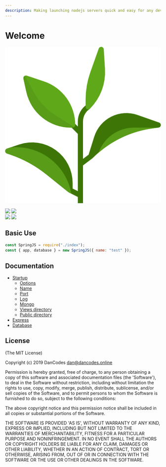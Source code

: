 ```yaml
---
description: Making launching nodejs servers quick and easy for any developer.
---
```


# Welcome

![](.gitbook/assets/logo%20%281%29.png)

![](https://circleci.com/gh/dan-online/spring.js.svg?style=svg&circle-token=f474a522a9749f7c41056ba4c2f1044cc3f65bf3) ![](https://david-dm.org/dan-online/spring.js.svg)  
![](https://api.codacy.com/project/badge/Grade/d6edf679d05f4da183d94b9ffcfc5dff) ![](https://img.shields.io/badge/Created%20by-DanCodes-1abc9c.svg)

## Basic Use

```javascript
const SpringJS = require("./index");
const { app, database } = new SpringJS({ name: "test" });
```

## Documentation

* [Startup](startup.md)
  * [Options](startup.md#options)
  * [Name](startup.md#name)
  * [Port](startup.md#port)
  * [Log](startup.md#log)
  * [Mongo](startup.md#mongo)
  * [Views directory](startup.md#views-directory)
  * [Public directory](startup.md#public-directory)
* [Express](express.md)
* [Database](database.md)

## License

\(The MIT License\)

Copyright \(c\) 2019 DanCodes [dan@dancodes.online](mailto:dan@dancodes.online)

Permission is hereby granted, free of charge, to any person obtaining a copy of this software and associated documentation files \(the 'Software'\), to deal in the Software without restriction, including without limitation the rights to use, copy, modify, merge, publish, distribute, sublicense, and/or sell copies of the Software, and to permit persons to whom the Software is furnished to do so, subject to the following conditions:

The above copyright notice and this permission notice shall be included in all copies or substantial portions of the Software.

THE SOFTWARE IS PROVIDED 'AS IS', WITHOUT WARRANTY OF ANY KIND, EXPRESS OR IMPLIED, INCLUDING BUT NOT LIMITED TO THE WARRANTIES OF MERCHANTABILITY, FITNESS FOR A PARTICULAR PURPOSE AND NONINFRINGEMENT. IN NO EVENT SHALL THE AUTHORS OR COPYRIGHT HOLDERS BE LIABLE FOR ANY CLAIM, DAMAGES OR OTHER LIABILITY, WHETHER IN AN ACTION OF CONTRACT, TORT OR OTHERWISE, ARISING FROM, OUT OF OR IN CONNECTION WITH THE SOFTWARE OR THE USE OR OTHER DEALINGS IN THE SOFTWARE.



